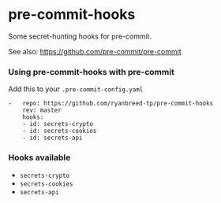 pre-commit-hooks
================

Some secret-hunting hooks for pre-commit.

See also: https://github.com/pre-commit/pre-commit


### Using pre-commit-hooks with pre-commit

Add this to your `.pre-commit-config.yaml`

    -   repo: https://github.com/ryanbreed-tp/pre-commit-hooks
        rev: master
        hooks:
        - id: secrets-crypto
        - id: secrets-cookies
        - id: secrets-api


### Hooks available

- `secrets-crypto`
- `secrets-cookies`
- `secrets-api`
